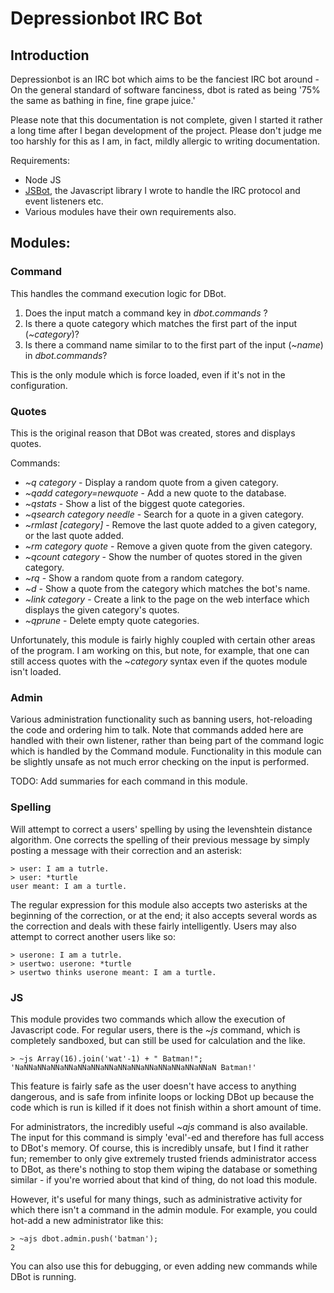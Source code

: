 # Depressionbot IRC Bot

## Introduction

Depressionbot is an IRC bot which aims to be the fanciest IRC bot around - On
the general standard of software fanciness, dbot is rated as being '75% the same
as bathing in fine, fine grape juice.'

Please note that this documentation is not complete, given I started it rather a
long time after I began development of the project. Please don't judge me too
harshly for this as I am, in fact, mildly allergic to writing documentation.

Requirements: 

- Node JS
- [JSBot](http://github.com/reality/JSBot "JSBot"), the Javascript library I 
  wrote to handle the IRC protocol and event listeners etc.
- Various modules have their own requirements also.

## Modules:

### Command

This handles the command execution logic for DBot.

1. Does the input match a command key in *dbot.commands* ?
2. Is there a quote category which matches the first part of the input
   (*~category*)?
3. Is there a command name similar to to the first part of the input (*~name*)
   in *dbot.commands*?

This is the only module which is force loaded, even if it's not in the
configuration.

### Quotes

This is the original reason that DBot was created, stores and displays quotes.

Commands:

- _~q category_ - Display a random quote from a given category.
- _~qadd category=newquote_ - Add a new quote to the database.
- _~qstats_ - Show a list of the biggest quote categories.
- _~qsearch category needle_ - Search for a quote in a given category.
- _~rmlast [category]_ - Remove the last quote added to a given category, or the
  last quote added.
- _~rm category quote_ - Remove a given quote from the given category.
- _~qcount category_ - Show the number of quotes stored in the given category.
- _~rq_ - Show a random quote from a random category.
- _~d_ - Show a quote from the category which matches the bot's name.
- _~link category_ - Create a link to the page on the web interface which displays the
  given category's quotes.
- _~qprune_ - Delete empty quote categories.

Unfortunately, this module is fairly highly coupled with certain other areas of
the program. I am working on this, but note, for example, that one can still
access quotes with the *~category* syntax even if the quotes module isn't
loaded.

### Admin

Various administration functionality such as banning users, hot-reloading the 
code and ordering him to talk. Note that commands added here are handled with
their own listener, rather than being part of the command logic which is handled
by the Command module. Functionality in this module can be slightly unsafe as
not much error checking on the input is performed.

TODO: Add summaries for each command in this module.

### Spelling 

Will attempt to correct a users' spelling by using the levenshtein distance
algorithm. One corrects the spelling of their previous message by simply posting
a message with their correction and an asterisk:

    > user: I am a tutrle.
    > user: *turtle
    user meant: I am a turtle.

The regular expression for this module also accepts two asterisks at the
beginning of the correction, or at the end; it also accepts several words as the
correction and deals with these fairly intelligently. Users may also attempt 
to correct another users like so:

    > userone: I am a tutrle.
    > usertwo: userone: *turtle
    > usertwo thinks userone meant: I am a turtle.

### JS

This module provides two commands which allow the execution of Javascript code.
For regular users, there is the *~js* command, which is completely sandboxed,
but can still be used for calculation and the like.

    > ~js Array(16).join('wat'-1) + " Batman!";
    'NaNNaNNaNNaNNaNNaNNaNNaNNaNNaNNaNNaNNaNNaNNaN Batman!'

This feature is fairly safe as the user doesn't have access to anything
dangerous, and is safe from infinite loops or locking DBot up because the code
which is run is killed if it does not finish within a short amount of time.

For administrators, the incredibly useful *~ajs* command is also available. The
input for this command is simply 'eval'-ed and therefore has full access to
DBot's memory. Of course, this is incredibly unsafe, but I find it rather fun;
remember to only give extremely trusted friends administrator access to DBot, as
there's nothing to stop them wiping the database or something similar - if
you're worried about that kind of thing, do not load this module.

However, it's useful for many things, such as administrative activity for 
which there isn't a command in the admin module. For example, you could hot-add
a new administrator like this:

    > ~ajs dbot.admin.push('batman');
    2

You can also use this for debugging, or even adding new commands while DBot is
running.
